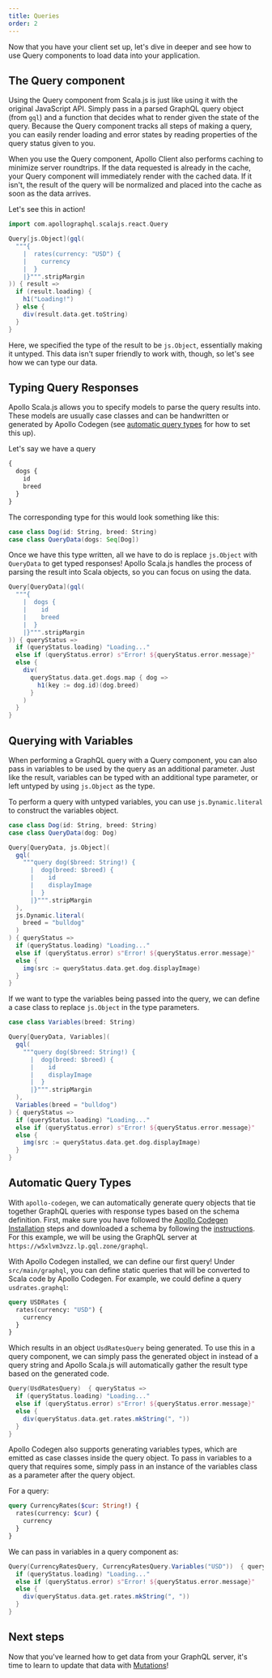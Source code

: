 ```yaml
---
title: Queries
order: 2
---
```


Now that you have your client set up, let's dive in deeper and see how to use Query components to load data into your application.

## The Query component
Using the Query component from Scala.js is just like using it with the original JavaScript API. Simply pass in a parsed GraphQL query object (from `gql`) and a function that decides what to render given the state of the query. Because the Query component tracks all steps of making a query, you can easily render loading and error states by reading properties of the query status given to you.

When you use the Query component, Apollo Client also performs caching to minimize server roundtrips. If the data requested is already in the cache, your Query component will immediately render with the cached data. If it isn't, the result of the query will be normalized and placed into the cache as soon as the data arrives.

Let's see this in action!

```scala
import com.apollographql.scalajs.react.Query

Query[js.Object](gql(
  """{
    |  rates(currency: "USD") {
    |    currency
    |  }
    |}""".stripMargin
)) { result =>
  if (result.loading) {
    h1("Loading!")
  } else {
    div(result.data.get.toString)
  }
}
```

Here, we specified the type of the result to be `js.Object`, essentially making it untyped. This data isn't super friendly to work with, though, so let's see how we can type our data.

## Typing Query Responses
Apollo Scala.js allows you to specify models to parse the query results into. These models are usually case classes and can be handwritten or generated by Apollo Codegen (see [automatic query types](#Automatic-Query-Types) for how to set this up).

Let's say we have a query
```graphql
{
  dogs {
    id
    breed
  }
}
```

The corresponding type for this would look something like this:
```scala
case class Dog(id: String, breed: String)
case class QueryData(dogs: Seq[Dog])
```

Once we have this type written, all we have to do is replace `js.Object` with `QueryData` to get typed responses! Apollo Scala.js handles the process of parsing the result into Scala objects, so you can focus on using the data.

```scala
Query[QueryData](gql(
  """{
    |  dogs {
    |    id
    |    breed
    |  }
    |}""".stripMargin
)) { queryStatus =>
  if (queryStatus.loading) "Loading..."
  else if (queryStatus.error) s"Error! ${queryStatus.error.message}"
  else {
    div(
      queryStatus.data.get.dogs.map { dog =>
        h1(key := dog.id)(dog.breed)
      }
    )
  }
}
```

## Querying with Variables
When performing a GraphQL query with a Query component, you can also pass in variables to be used by the query as an additional parameter. Just like the result, variables can be typed with an additional type parameter, or left untyped by using `js.Object` as the type.

To perform a query with untyped variables, you can use `js.Dynamic.literal` to construct the variables object.
```scala
case class Dog(id: String, breed: String)
case class QueryData(dog: Dog)

Query[QueryData, js.Object](
  gql(
    """query dog($breed: String!) {
      |  dog(breed: $breed) {
      |    id
      |    displayImage
      |  }
      |}""".stripMargin
  ),
  js.Dynamic.literal(
    breed = "bulldog"
  )
) { queryStatus =>
  if (queryStatus.loading) "Loading..."
  else if (queryStatus.error) s"Error! ${queryStatus.error.message}"
  else {
    img(src := queryStatus.data.get.dog.displayImage)
  }
}
```

If we want to type the variables being passed into the query, we can define a case class to replace `js.Object` in the type parameters.
```scala
case class Variables(breed: String)

Query[QueryData, Variables](
  gql(
    """query dog($breed: String!) {
      |  dog(breed: $breed) {
      |    id
      |    displayImage
      |  }
      |}""".stripMargin
  ),
  Variables(breed = "bulldog")
) { queryStatus =>
  if (queryStatus.loading) "Loading..."
  else if (queryStatus.error) s"Error! ${queryStatus.error.message}"
  else {
    img(src := queryStatus.data.get.dog.displayImage)
  }
}
```

## Automatic Query Types
With `apollo-codegen`, we can automatically generate query objects that tie together GraphQL queries with response types based on the schema definition. First, make sure you have followed the [Apollo Codegen Installation](./installation.html#Apollo-Codegen) steps and downloaded a schema by following the [instructions](https://github.com/apollographql/apollo-codegen#introspect-schema). For this example, we will be using the GraphQL server at `https://w5xlvm3vzz.lp.gql.zone/graphql`.

With Apollo Codegen installed, we can define our first query! Under `src/main/graphql`, you can define static queries that will be converted to Scala code by Apollo Codegen. For example, we could define a query `usdrates.graphql`:
```graphql
query USDRates {
  rates(currency: "USD") {
    currency
  }
}
```

Which results in an object `UsdRatesQuery` being generated. To use this in a query component, we can simply pass the generated object in instead of a query string and Apollo Scala.js will automatically gather the result type based on the generated code.

```scala
Query(UsdRatesQuery)  { queryStatus =>
  if (queryStatus.loading) "Loading..."
  else if (queryStatus.error) s"Error! ${queryStatus.error.message}"
  else {
    div(queryStatus.data.get.rates.mkString(", "))
  }
}
```

Apollo Codegen also supports generating variables types, which are emitted as case classes inside the query object. To pass in variables to a query that requires some, simply pass in an instance of the variables class as a parameter after the query object.

For a query:
```graphql
query CurrencyRates($cur: String!) {
  rates(currency: $cur) {
    currency
  }
}
```

We can pass in variables in a query component as:
```scala
Query(CurrencyRatesQuery, CurrencyRatesQuery.Variables("USD"))  { queryStatus =>
  if (queryStatus.loading) "Loading..."
  else if (queryStatus.error) s"Error! ${queryStatus.error.message}"
  else {
    div(queryStatus.data.get.rates.mkString(", "))
  }
}
```

## Next steps
Now that you've learned how to get data from your GraphQL server, it's time to learn to update that data with [Mutations](./mutations.html)!
